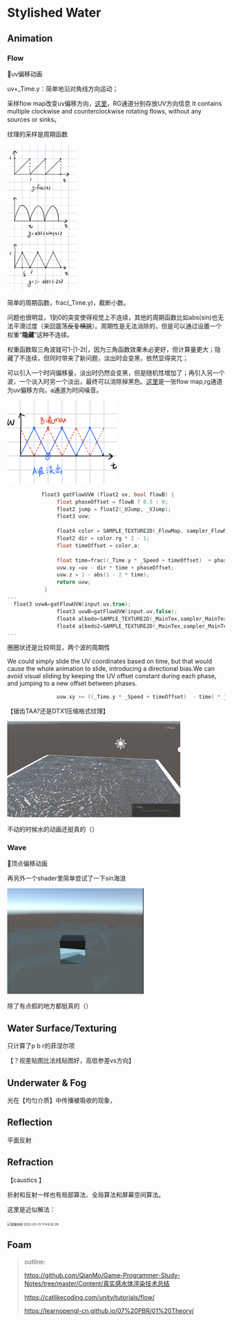 # Stylished Water

## Animation

### Flow

📍uv偏移动画

uv+_Time.y：简单地沿对角线方向运动；

采样flow map改变uv偏移方向，[这里](https://catlikecoding.com/unity/tutorials/flow/texture-distortion/seamless-looping/flowmap.png)，RG通道分别存放UV方向信息 It contains multiple clockwise and counterclockwise rotating flows, without any sources or sinks。

纹理的采样是周期函数

<img src="notes/water/1.jpg" alt="IMG_2658" style="zoom: 33%;" />

简单的周期函数，frac(_Time.y)，截断小数。

问题也很明显，1到0的突变使得视觉上不连续，其他的周期函数比如abs(sin)也无法平滑过度（来回震荡~~反复横跳~~）。周期性是无法消除的，但是可以通过设置一个权重“**隐藏**”这种不连续。

权重函数取三角波就可1-|1-2t|，因为三角函数效果未必更好，但计算量更大；隐藏了不连续，但同时带来了新问题，淡出时会变黑，依然显得突兀；

可以引入一个时间偏移量，淡出时仍然会变黑，但是随机性增加了；再引入另一个波，一个淡入时另一个淡出，最终可以消除掉黑色。[这里](https://catlikecoding.com/unity/tutorials/flow/texture-distortion/seamless-looping/flowmap.png)是一张flow map,rg通道为uv偏移方向，a通道为时间噪音。

<img src="notes/water/2.png" alt="笔记 2022年3月14日 (2)" style="zoom: 25%;" />

```c
           float3 gatFlowUVW (float2 uv, bool flowB) { 
                float phaseOffset = flowB ? 0.5 : 0;
                float2 jump = float2(_UJump, _VJump);
                float3 uvw;
                
                float4 color = SAMPLE_TEXTURE2D(_FlowMap, sampler_FlowMap, uv)* _Strength;
                float2 dir = color.rg * 2 - 1;
                float timeOffset = color.a;

                float time=frac((_Time.y * _Speed + timeOffset)  + phaseOffset);
                uvw.xy =uv - dir * time + phaseOffset;  
                uvw.z = 1 - abs(1 - 2 * time);
                return uvw;
            }
...
  float3 uvwA=gatFlowUVW(input.uv,true);
                float3 uvwB=gatFlowUVW(input.uv,false);
                float4 albedo=SAMPLE_TEXTURE2D(_MainTex,sampler_MainTex,uvwA.xy)* uvwA.z;
                float4 albedo2=SAMPLE_TEXTURE2D(_MainTex,sampler_MainTex,uvwB.xy)* uvwB.z;
...
```

圈圈状还是比较明显，两个波的周期性

We could simply slide the UV coordinates based on time, but that would cause the whole animation to slide, introducing a directional bias.We can avoid visual sliding by keeping the UV offset constant during each phase, and jumping to a new offset between phases. 

```c
                uvw.xy += ((_Time.y * _Speed + timeOffset)  - time) * jump;                

```

【锯齿TAA?还是DTX1压缩格式纹理】

<img src="notes/water/temp1.png" alt="image-20220314015726800" style="zoom:50%;" />

不动的时候水的动画还挺真的（）

### Wave

📍顶点偏移动画

再另外一个shader里简单尝试了一下sin海浪

<img src="notes/water/未命名图片.png" alt="未命名图片" style="zoom:50%;" />

除了有点假的地方都挺真的（）



## Water Surface/Texturing

只计算了p b r的菲涅尔项

【？视差贴图比法线贴图好，高低参差vs方向】



## Underwater & Fog

光在【均匀介质】中传播被吸收的现象，

## Reflection

平面反射

## Refraction

【caustics 】

折射和反射一样也有局部算法、全局算法和屏幕空间算法。

这里是近似解法：



<img src="/Users/olirt/Desktop/屏幕快照 2022-03-13 下午9.30.28.png" alt="屏幕快照 2022-03-13 下午9.30.28" style="zoom:50%;" />

## Foam







> outline:
>
> https://github.com/QianMo/Game-Programmer-Study-Notes/tree/master/Content/真实感水体渲染技术总结
>
> https://catlikecoding.com/unity/tutorials/flow/
>
> 
>
> https://learnopengl-cn.github.io/07%20PBR/01%20Theory/
>
> 